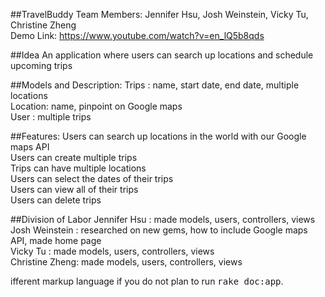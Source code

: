 ##TravelBuddy
Team Members: Jennifer Hsu, Josh Weinstein, Vicky Tu, Christine Zheng<br/>
Demo Link: https://www.youtube.com/watch?v=en_lQ5b8qds<br/>

##Idea
An application where users can search up locations and schedule upcoming trips<br/>

##Models and Description:
Trips   : name, start date, end date, multiple locations<br/>
Location: name, pinpoint on Google maps<br/>
User    : multiple trips<br/>

##Features:
Users can search up locations in the world with our Google maps API<br/>
Users can create multiple trips<br/>
Trips can have multiple locations<br/>
Users can select the dates of their trips<br/>
Users can view all of their trips<br/>
Users can delete trips<br/>

##Division of Labor
Jennifer Hsu   : made models, users, controllers, views<br/>
Josh Weinstein : researched on new gems, how to include Google maps API, made home page<br/>
Vicky Tu       : made models, users, controllers, views<br/>
Christine Zheng: made models, users, controllers, views<br/>


ifferent markup language if you do not plan to run
<tt>rake doc:app</tt>.